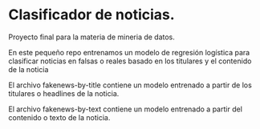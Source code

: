 # Clasificador de noticias.
Proyecto final para la materia de mineria de datos.

En este pequeño repo entrenamos un modelo de regresión logística para clasificar noticias en falsas o reales basado en los titulares y el contenido de la noticia

El archivo fakenews-by-title contiene un modelo entrenado a partir de los titulares o headlines de la noticia. 

El archivo fakenews-by-text contiene un modelo entrenado a partir del contenido o texto de la noticia.

